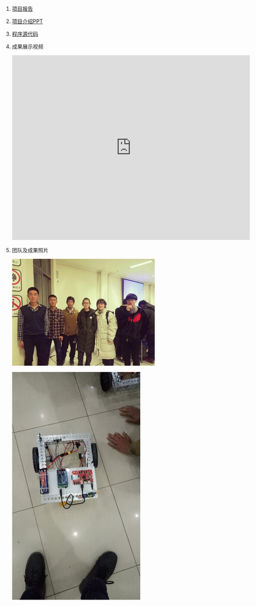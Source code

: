 1. [项目报告](https://github.com/kinggolzu/Introduction-to-Computer/blob/master/content/production/2016/group4/report.docx?raw=true)
2. [项目介绍PPT](https://github.com/kinggolzu/Introduction-to-Computer/blob/master/content/production/2016/group4/slide.pptx?raw=true)
3. [程序源代码](https://github.com/kinggolzu/Introduction-to-Computer/blob/master/content/production/2016/group4/source.xml?raw=true)
3. 成果展示视频
	
	<iframe frameborder="0" width="640" height="498" src="https://v.qq.com/iframe/player.html?vid=y036279re1u&tiny=0&auto=0" allowfullscreen></iframe>
	
4. 团队及成果照片

	![](1.jpg)

	![](2.jpg)